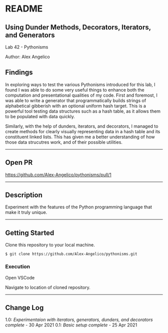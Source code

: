 # README

## Using Dunder Methods, Decorators, Iterators, and Generators

Lab 42 - Pythonisms

Author: Alex Angelico

## Findings

In exploring ways to test the various Pythonisms introduced for this lab, I found I was able to do some very useful things to enhance both the computation and presentational qualities of my code. First and foremost, I was able to write a generator that programmatically builds strings of alphabetical gibberish with an optional uniform hash target. This is a powerful tool testing data structures such as a hash table, as it allows them to be populated with data quickly.

Similarly, with the help of dunders, iterators, and decorators, I managed to create methods for clearly visually representing data in a hash table and its constituent linked lists. This has given me a better understanding of how those data strucutres work, and of their possible utilities.

----

## Open PR

https://github.com/Alex-Angelico/pythonisms/pull/1

----

## Description

Experiment with the features of the Python programming language that make it truly unique.

----

## Getting Started

Clone this repository to your local machine.

```
$ git clone https://github.com/Alex-Angelico/pythonisms.git
```

### Execution

Open VSCode

Navigate to location of cloned repository.

----

## Change Log

1.0: *Experimentaion with iterators, generators, dunders, and decorators complete* - 30 Apr 2021
0.1: *Basic setup complete* - 25 Apr 2021
